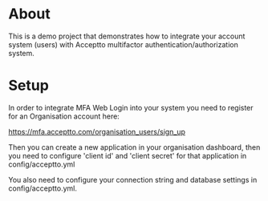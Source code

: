 # About

This is a demo project that demonstrates how to integrate your account system (users) with Acceptto multifactor authentication/authorization system.

# Setup

In order to integrate MFA Web Login into your system you need to register for an Organisation account here:

https://mfa.acceptto.com/organisation_users/sign_up

Then you can create a new application in your organisation dashboard, then you need to configure 'client id' and 'client secret' for that application in config/acceptto.yml

You also need to configure your connection string and database settings in config/acceptto.yml. 
